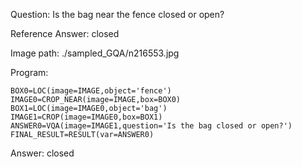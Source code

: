 Question: Is the bag near the fence closed or open?

Reference Answer: closed

Image path: ./sampled_GQA/n216553.jpg

Program:

```
BOX0=LOC(image=IMAGE,object='fence')
IMAGE0=CROP_NEAR(image=IMAGE,box=BOX0)
BOX1=LOC(image=IMAGE0,object='bag')
IMAGE1=CROP(image=IMAGE0,box=BOX1)
ANSWER0=VQA(image=IMAGE1,question='Is the bag closed or open?')
FINAL_RESULT=RESULT(var=ANSWER0)
```
Answer: closed

